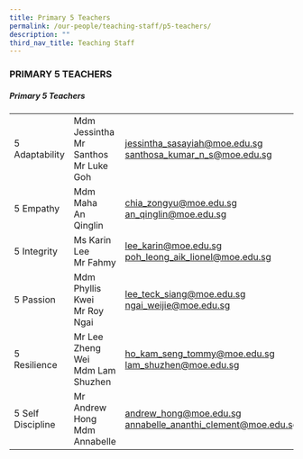 ```yaml
---
title: Primary 5 Teachers
permalink: /our-people/teaching-staff/p5-teachers/
description: ""
third_nav_title: Teaching Staff
---
```

### PRIMARY 5 TEACHERS

##### Primary 5 Teachers

|  	|  	|  	|
|---	|---	|---	|
| 5 Adaptability 	| Mdm Jessintha<br>Mr Santhos<br>Mr Luke Goh	| [jessintha\_sasayiah@moe.edu.sg](mailto:jessintha_sasayiah@moe.edu.sg) <br>[santhosa\_kumar_n_s@moe.edu.sg](mailto:santhosa_kumar_n_s@edu.gov.sg)	|
| 5 Empathy 	| Mdm Maha<br>An Qinglin 	| [chia\_zongyu@moe.edu.sg](mailto:chia_zongyu@moe.edu.sg) <br>[an\_qinglin@moe.edu.sg](mailto:an_qinglin@moe.edu.sg)	|
| 5 Integrity 	| Ms Karin Lee<br>Mr Fahmy 	| [lee\_karin@moe.edu.sg](mailto:lee_karin@moe.edu.sg) <br>[poh\_leong\_aik\_lionel@moe.edu.sg](mailto:poh_leong_aik_lionel@moe.edu.sg) 	|
| 5 Passion 	| Mdm Phyllis Kwei<br>Mr Roy Ngai  	| [lee\_teck\_siang@moe.edu.sg](mailto:lee_teck_siang@moe.edu.sg) <br>[ngai\_weijie@moe.edu.sg](mailto:ngai_weijie@moe.edu.sg) 	|
| 5 Resilience 	| Mr Lee Zheng Wei<br>Mdm Lam Shuzhen| [ho\_kam\_seng\_tommy@moe.edu.sg](mailto:ho_kam_seng_tommy@moe.edu.sg) <br>[lam\_shuzhen\@moe.edu.sg](mailto:lam_shuzhen@moe.edu.sg)	|
| 5 Self Discipline 	| Mr Andrew Hong<br>Mdm Annabelle| [andrew\_hong@moe.edu.sg](mailto:andrew_hong@moe.edu.sg) <br>[annabelle\_ananthi\_clement@moe.edu.sg](mailto:annabelle_ananthi_clemant@moe.edu.sg)	|